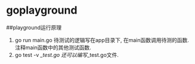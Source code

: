 # goplayground
##playground运行原理
1. go run main.go
待测试的逻辑写在app目录下, 在main函数调用待测的函数. 注释main函数中的其他测试函数.
2. go test -v *_test.go
还可以编写*_test.go文件.
